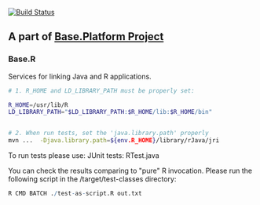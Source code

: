 [![Build Status](https://app.travis-ci.com/anr-ru/base.R.svg?branch=master)](https://travis-ci.com/anr-ru/base.R)


## A part of [Base.Platform Project](https://github.com/anr-ru/base.platform.parent)

### Base.R

Services for linking Java and R applications.

```bash
# 1. R_HOME and LD_LIBRARY_PATH must be properly set:

R_HOME=/usr/lib/R
LD_LIBRARY_PATH="$LD_LIBRARY_PATH:$R_HOME/lib:$R_HOME/bin"


# 2. When run tests, set the 'java.library.path' properly
mvn ...  -Djava.library.path=${env.R_HOME}/library/rJava/jri
```

To run tests please use: JUnit tests: RTest.java

You can check the results comparing to "pure" R invocation. Please run the following script in the /target/test-classes
directory:

```R
R CMD BATCH ./test-as-script.R out.txt
```

